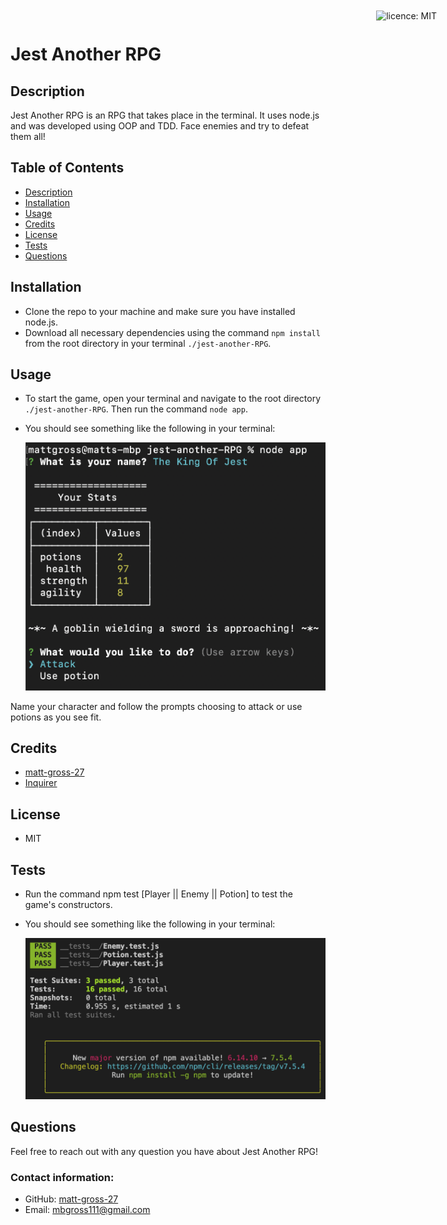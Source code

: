 # Jest Another RPG

<div style="position: absolute; top: 22px; right: 50px">

![licence: MIT](https://img.shields.io/badge/license-MIT-blue)
</div>

<a href = "#description"></a>
## Description
Jest Another RPG is an RPG that takes place in the terminal. It uses node.js and was developed using OOP and TDD. Face enemies and try to defeat them all!


## Table of Contents
  - [Description](#description)
  - [Installation](#installation)
  - [Usage](#usage)
  - [Credits](#credits)
  - [License](#license)
  - [Tests](#test)
  - [Questions](#questions)

<a href = "#installation"></a>
## Installation
- Clone the repo to your machine and make sure you have installed node.js. 
- Download all necessary dependencies using the command ```npm install``` from the root directory in your terminal ```./jest-another-RPG```.

<a href = "#usage"></a>
## Usage
- To start the game, open your terminal and navigate to the root directory ```./jest-another-RPG```. Then run the command ```node app```.
- You should see something like the following in your terminal:

  ![Game Play Screen Shot](./images/game.png)



Name your character and follow the prompts choosing to attack or use potions as you see fit.

<a href = "#credits"></a>
## Credits
- [matt-gross-27](https://github.com/matt-gross-27)
- [Inquirer](https://github.com/SBoudrias/Inquirer.js/)


<a href = "#license"></a>
## License
- MIT

<a href = "#test"></a>
## Tests
- Run the command npm test [Player || Enemy || Potion] to test the game's constructors.
- You should see something like the following in your terminal:

  ![Jest](./images/jest.jpg)

<a href = "questions"></a>
## Questions
Feel free to reach out with any question you have about Jest Another RPG!

### Contact information:
- GitHub: [matt-gross-27](https://www.github.com/matt-gross-27)
- Email: [mbgross111@gmail.com](mailto:mbgross111@gmail.com)
